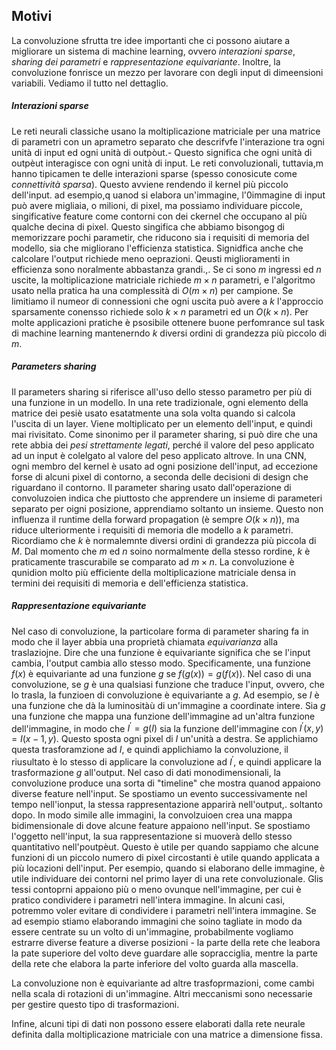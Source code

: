 
## Motivi

La convoluzione sfrutta tre idee importanti che ci possono aiutare a migliorare un sistema di machine learning, ovvero *interazioni sparse*, *sharing dei parametri* e *rappresentazione equivariante*. Inoltre, la convoluzione fonrisce un mezzo per lavorare con degli input di dimeensioni variabili. Vediamo il tutto nel dettaglio.

##### Interazioni sparse

Le reti neurali classiche usano la moltiplicazione matriciale per una matrice di parametri con un aprametro separato che descrifvfe l'interazione tra ogni unità di input ed ogni unità di outpòut.- Questo significa che ogni unità di outpèut interagisce con ogni unità di input. Le reti convoluzionali, tuttavia,m hanno tipicamen te delle interazioni sparse (spesso conosicute come *connettività sparsa*). Questo avviene rendendo il kernel più piccolo dell'input. ad esempio,q uanod si elabora un'immagine, l'0immagine di input può avere migliaia, o milioni, di pixel, ma possiamo individuare piccole, singificative feature come contorni con dei ckernel che occupano al più qualche decina di pixel. Questo singifica che abbiamo bisongog di memorizzare pochi parametir, che riducono sia i requisiti di memoria del modello, sia che migliorano l'efficienza statistica. Signidfica anche che calcolare l'output richiede meno oeprazioni. Qeusti miglioramenti in efficienza sono noralmente abbastanza grandi.,. Se ci sono $m$ ingressi ed $n$ uscite, la moltiplicazione matriciale richiede $m \times n$ parametri, e l'algoritmo usato nella pratica ha una complessità di $O(m \times n)$ per campione. Se limitiamo il numeor di connessioni che ogni uscita può avere a $k$ l'approccio sparsamente conensso richiede solo $k \times n$ parametri ed un $O(k \times n)$. Per molte applicazioni pratiche è psosibile ottenere buone perfomrance sul task di machine learning mantenerndo $k$ diversi ordini di grandezza più piccolo di $m$.

##### Parameters sharing

Il parameters sharing si riferisce all'uso dello stesso parametro per più di una funzione in un modello. In una rete tradizionale, ogni elemento della matrice dei pesiè usato esatatmente una sola volta quando si calcola l'uscita di un layer. Viene moltiplicato per un elemento dell'input, e quindi mai rivisitato. Come sinonimo per il parameter sharing, si può dire che una rete abbia dei *pesi strettamente legati*, perché il valore del peso applicato ad un input è colelgato al valore del peso applicato altrove. In una CNN, ogni membro del kernel è usato ad ogni posizione dell'input, ad eccezione forse di alcuni pixel di contorno, a seconda delle decisioni di design che riguardano il contorno. Il parameter sharing usato dall'operazione di convoluzoien indica che piuttosto che apprendere un insieme di parameteri separato per oigni posizione, apprendiamo soltanto un insieme. Questo non influenza il runtime della forward propagation (è sempre $O(k \times n)$), ma riduce ulteriormente i requisiti di memoria dle modello a $k$ parametri. Ricordiamo che $k$ è normalemnte diversi ordini di grandezza più piccola di $M$. Dal momento che $m$ ed $n$ soino normalmente della stesso rordine, $k$ è praticamente trascurabile se comparato ad $m \times n$. La convoluzione è qunidion molto più efficiente della moltiplicazione matriciale densa in termini dei requisiti di memoria e dell'efficienza statistica.

##### Rappresentazione equivariante

Nel caso di convoluzione, la particolare forma di parameter sharing fa in modo che il layer abbia una proprietà chiamata *equivarianza* alla traslaziojne. Dire che una funzione è equivariante significa che se l'input cambia, l'output cambia allo stesso modo. Specificamente, una funzione $f(x)$ è equivariante ad una funzione $g$ se $f(g(x))=g(f(x))$. Nel caso di una convoluzione, se $g$ è una qualsiasi funzione che traduce l'input, ovvero, che lo trasla, la funzioen di convoluzione è equivariante a $g$. Ad esempio, se $I$ è una funzione che dà la luminositàù di un'immagine a coordinate intere. Sia $g$ una funzione che mappa una funzione dell'immagine ad un'altra funzione dell'immagine, in modo che $I^{'} = g(I)$ sia la funzione dell'immagine con $I^{'}(x, y) = I(x-1, y)$. Questo sposta ogni pixel di $I$ un'unità a destra. Se applichiamo questa trasforamzione ad $I$, e quindi applichiamo la convoluzione, il riusultato è lo stesso di applicare la convoluzione ad $I^{'}$, e quindi applicare la trasformazione $g$ all'output. Nel caso di dati monodimensionali, la convoluzione produce una sorta di "timeline" che mostra quanod appaiono diverse feature nell'input. Se spostiamo un evento successivamente nel tempo nell'ionput, la stessa rappresentazione apparirà nell'output,. soltanto dopo. In modo simile alle immagini, la convolzuioen crea una mappa bidimensionale di dove alcune feature appaiono nell'input. Se spostiamo l'oggetto nell'input, la sua rappresentazione si muoverà dello stesso quantitativo nell'poutpèut. Questo è utile per quando sappiamo che alcune funzioni di un piccolo numero di pixel circostanti è utile quando applicata a più locazioni dell'input. Per esempio, quando si elaborano delle immagine, è utile individuare dei contorni nel primo layer di una rete convoluzionale. Glis tessi contoprni appaiono più o meno ovunque nell'immagine, per cui è pratico condividere i parametri nell'intera immagine. In alcuni casi, potremmo voler evitare di condividere i parametri nell'intera immagine. Se ad esempio stiamo elaborando immagini che soino tagliate in modo da essere centrate su un volto di un'immagine, probabilmente vogliamo estrarre diverse feature a diverse posizioni - la parte della rete che leabora la pate superiore del volto deve guardare alle sopracciglia, mentre la parte della rete che elabora la parte inferiore del volto guarda alla mascella.

La convoluzione non è equivariante ad altre trasfoprmazioni, come cambi nella scala di rotazioni di un'immagine. Altri meccanismi sono necessarie per gestire questo tipo di trasformazioni.

Infine, alcuni tipi di dati non possono essere elaborati dalla rete neurale definita dalla moltiplicazione matriciale con una matrice a dimensione fissa.